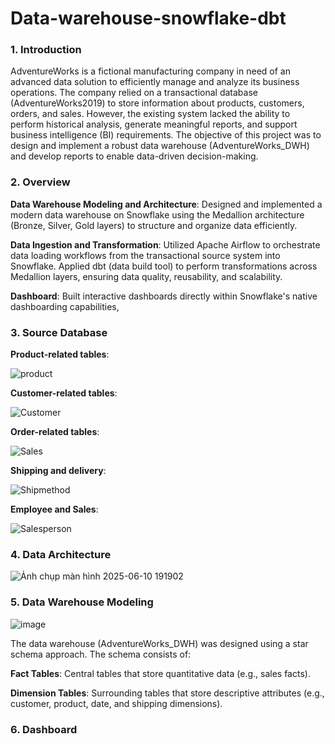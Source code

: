# Data-warehouse-snowflake-dbt

### 1. Introduction
AdventureWorks is a fictional manufacturing company in need of an advanced data solution to efficiently manage and analyze its business operations. The company relied on a transactional database (AdventureWorks2019) to store information about products, customers, orders, and sales. However, the existing system lacked the ability to perform historical analysis, generate meaningful reports, and support business intelligence (BI) requirements. The objective of this project was to design and implement a robust data warehouse (AdventureWorks_DWH) and develop reports to enable data-driven decision-making.

### 2. Overview
**Data Warehouse Modeling and Architecture**: Designed and implemented a modern data warehouse on Snowflake using the Medallion architecture (Bronze, Silver, Gold layers) to structure and organize data efficiently.

**Data Ingestion and Transformation**: Utilized Apache Airflow to orchestrate data loading workflows from the transactional source system into Snowflake. Applied dbt (data build tool) to perform transformations across Medallion layers, ensuring data quality, reusability, and scalability.

**Dashboard**: Built interactive dashboards directly within Snowflake's native dashboarding capabilities, 

### 3. Source Database 

**Product-related tables**:

![product](https://github.com/user-attachments/assets/85c15113-2ddf-4653-a17e-5ae1bd0506d9)

**Customer-related tables**: 

![Customer](https://github.com/user-attachments/assets/655abb0d-30eb-4e88-a8be-b046e68d16f2)


**Order-related tables**: 

![Sales](https://github.com/user-attachments/assets/18bedd4a-31cf-4c2f-9f5b-f764afa3b488)


**Shipping and delivery**: 

![Shipmethod](https://github.com/user-attachments/assets/1380a828-8976-4a74-9e68-5c5400d7d2da)


**Employee and Sales**:

![Salesperson](https://github.com/user-attachments/assets/c354b291-d8af-48d0-982a-31198b3e6ca0)



### 4. Data Architecture

![Ảnh chụp màn hình 2025-06-10 191902](https://github.com/user-attachments/assets/11b2b416-67ef-4a14-9c3a-6096d5aaa82c)

### 5. Data Warehouse Modeling 

![image](https://github.com/user-attachments/assets/b9fb218c-db4d-4a26-b5aa-ba6b326b3763)

The data warehouse (AdventureWorks_DWH) was designed using a star schema approach. The schema consists of:

**Fact Tables**: Central tables that store quantitative data (e.g., sales facts).

**Dimension Tables**: Surrounding tables that store descriptive attributes (e.g., customer, product, date, and shipping dimensions).
### 6. Dashboard
